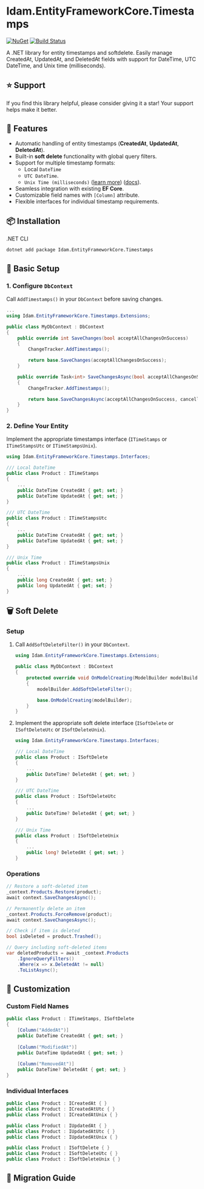 # Idam.EntityFrameworkCore.Timestamps

[![NuGet](https://img.shields.io/nuget/v/Idam.EntityFrameworkCore.Timestamps.svg)](https://www.nuget.org/packages/Idam.EntityFrameworkCore.Timestamps)
[![Build Status](https://github.com/idamachmadfaizin/Idam.EntityFrameworkCore.Timestamps/actions/workflows/test.yml/badge.svg)](https://github.com/idamachmadfaizin/Idam.EntityFrameworkCore.Timestamps/actions/workflows/test.yml)

A .NET library for entity timestamps and softdelete. Easily manage CreatedAt, UpdatedAt, and DeletedAt fields with support for DateTime, UTC DateTime, and Unix time (milliseconds).

## :star: Support

If you find this library helpful, please consider giving it a star! Your support helps make it better.

## :rocket: Features

- Automatic handling of entity timestamps (**CreatedAt**, **UpdatedAt**, **DeletedAt**).
- Built-in **soft delete** functionality with global query filters.
- Support for multiple timestamp formats:
  - Local `DateTime`
  - `UTC DateTime`.
  - `Unix Time (milliseconds)` ([learn more](https://currentmillis.com)) ([docs](https://learn.microsoft.com/en-us/dotnet/api/system.datetimeoffset.tounixtimemilliseconds)).
- Seamless integration with existing **EF Core**.
- Customizable field names with `[Column]` attribute.
- Flexible interfaces for individual timestamp requirements.

## :package: Installation

.NET CLI
```shell
dotnet add package Idam.EntityFrameworkCore.Timestamps
```

## :wrench: Basic Setup

### 1. Configure `DbContext`

Call `AddTimestamps()` in your `DbContext` before saving changes.

```csharp
...
using Idam.EntityFrameworkCore.Timestamps.Extensions;

public class MyDbContext : DbContext
{
    public override int SaveChanges(bool acceptAllChangesOnSuccess)
    {
        ChangeTracker.AddTimestamps();

        return base.SaveChanges(acceptAllChangesOnSuccess);
    }

    public override Task<int> SaveChangesAsync(bool acceptAllChangesOnSuccess, CancellationToken cancellationToken = default)
    {
        ChangeTracker.AddTimestamps();

        return base.SaveChangesAsync(acceptAllChangesOnSuccess, cancellationToken);
    }
}
```

### 2. Define Your Entity 

Implement the appropriate timestamps interface (`ITimeStamps` or `ITimeStampsUtc` or `ITimeStampsUnix`).

```csharp
using Idam.EntityFrameworkCore.Timestamps.Interfaces;

/// Local DateTime
public class Product : ITimeStamps
{
    ...
    public DateTime CreatedAt { get; set; }
    public DateTime UpdatedAt { get; set; }
}

/// UTC DateTime
public class Product : ITimeStampsUtc
{
    ...
    public DateTime CreatedAt { get; set; }
    public DateTime UpdatedAt { get; set; }
}

/// Unix Time
public class Product : ITimeStampsUnix
{
    ...
    public long CreatedAt { get; set; }
    public long UpdatedAt { get; set; }
}
```

## :wastebasket: Soft Delete

### Setup

1. Call `AddSoftDeleteFilter()` in your `DbContext`.

    ```csharp
    using Idam.EntityFrameworkCore.Timestamps.Extensions;

    public class MyDbContext : DbContext
    {
        protected override void OnModelCreating(ModelBuilder modelBuilder)
        {
            modelBuilder.AddSoftDeleteFilter();

            base.OnModelCreating(modelBuilder);
        }
    }
    ```

2. Implement the appropriate soft delete interface (`ISoftDelete` or `ISoftDeleteUtc` or `ISoftDeleteUnix`).

    ```csharp
    using Idam.EntityFrameworkCore.Timestamps.Interfaces;

    /// Local DateTime
    public class Product : ISoftDelete
    {
        ...
        public DateTime? DeletedAt { get; set; }
    }
    
    /// UTC DateTime
    public class Product : ISoftDeleteUtc
    {
        ...
        public DateTime? DeletedAt { get; set; }
    }

    /// Unix Time
    public class Product : ISoftDeleteUnix
    {
        ...
        public long? DeletedAt { get; set; }
    }
    ```

### Operations

```csharp
// Restore a soft-deleted item
_context.Products.Restore(product);
await context.SaveChangesAsync();

// Permanently delete an item
_context.Products.ForceRemove(product);
await context.SaveChangesAsync();

// Check if item is deleted
bool isDeleted = product.Trashed();

// Query including soft-deleted items
var deletedProducts = await _context.Products
    .IgnoreQueryFilters()
    .Where(x => x.DeletedAt != null)
    .ToListAsync();
```

## :art: Customization

### Custom Field Names

```csharp
public class Product : ITimeStamps, ISoftDelete
{
    [Column("AddedAt")]
    public DateTime CreatedAt { get; set; }
    
    [Column("ModifiedAt")]
    public DateTime UpdatedAt { get; set; }
    
    [Column("RemovedAt")]
    public DateTime? DeletedAt { get; set; }
}
```

### Individual Interfaces

```csharp
public class Product : ICreatedAt { }
public class Product : ICreatedAtUtc { }
public class Product : ICreatedAtUnix { }

public class Product : IUpdatedAt { }
public class Product : IUpdatedAtUtc { }
public class Product : IUpdatedAtUnix { }

public class Product : ISoftDelete { }
public class Product : ISoftDeleteUtc { }
public class Product : ISoftDeleteUnix { }
```

## :arrows_counterclockwise: Migration Guide

